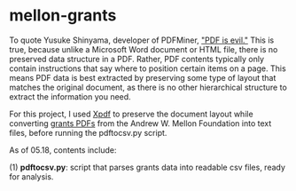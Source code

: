 mellon-grants
=============
To quote Yusuke Shinyama, developer of PDFMiner, ["PDF is evil."](http://www.unixuser.org/~euske/python/pdfminer/programming) This is true, because unlike a Microsoft Word document or HTML file, there is no preserved data structure in a PDF. Rather, PDF contents typically only contain instructions that say where to position certain items on a page. This means PDF data is best extracted by preserving some type of layout that matches the original document, as there is no other hierarchical structure to extract the information you need. 

For this project, I used [Xpdf](http://www.foolabs.com/xpdf/) to preserve the document layout while converting [grants PDFs](http://www.mellon.org/news_publications/annual-reports-essays/grants/) from the Andrew W. Mellon Foundation into text files, before running the pdftocsv.py script.


As of 05.18, contents include:

(1) **pdftocsv.py**: script that parses grants data into readable csv files, ready for analysis.
